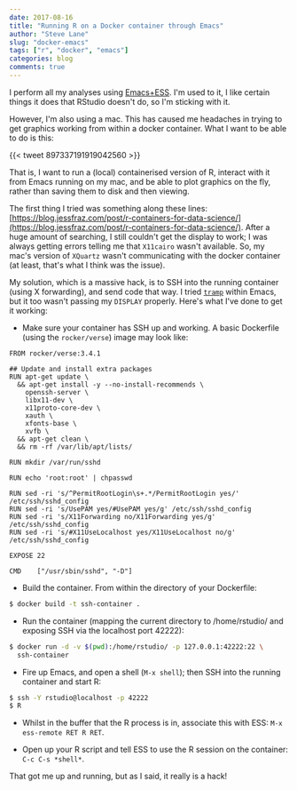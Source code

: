 ```yaml
---
date: 2017-08-16
title: "Running R on a Docker container through Emacs"
author: "Steve Lane"
slug: "docker-emacs"
tags: ["r", "docker", "emacs"]
categories: blog
comments: true
---
```


I perform all my analyses using [Emacs+ESS](http://ess.r-project.org/Manual/ess.html). I'm used to it, I like certain things it does that RStudio doesn't do, so I'm sticking with it.

However, I'm also using a mac. This has caused me headaches in trying to get graphics working from within a docker container. What I want to be able to do is this:

{{< tweet 897337191919042560 >}}

That is, I want to run a (local) containerised version of R, interact with it from Emacs running on my mac, and be able to plot graphics on the fly, rather than saving them to disk and then viewing.

The first thing I tried was something along these lines: [https://blog.jessfraz.com/post/r-containers-for-data-science/](https://blog.jessfraz.com/post/r-containers-for-data-science/). After a huge amount of searching, I still couldn't get the display to work; I was always getting errors telling me that `X11cairo` wasn't available. So, my mac's version of `XQuartz` wasn't communicating with the docker container (at least, that's what I think was the issue).

My solution, which is a massive hack, is to SSH into the running container (using X forwarding), and send code that way. I tried [`tramp`](https://www.gnu.org/software/tramp/) within Emacs, but it too wasn't passing my `DISPLAY` properly. Here's what I've done to get it working:

- Make sure your container has SSH up and working. A basic Dockerfile (using the `rocker/verse`) image may look like:

```
FROM rocker/verse:3.4.1

## Update and install extra packages
RUN apt-get update \
  && apt-get install -y --no-install-recommends \
    openssh-server \
    libx11-dev \
    x11proto-core-dev \
    xauth \
    xfonts-base \
    xvfb \
  && apt-get clean \
  && rm -rf /var/lib/apt/lists/

RUN mkdir /var/run/sshd

RUN echo 'root:root' | chpasswd

RUN sed -ri 's/^PermitRootLogin\s+.*/PermitRootLogin yes/' /etc/ssh/sshd_config
RUN sed -ri 's/UsePAM yes/#UsePAM yes/g' /etc/ssh/sshd_config
RUN sed -ri 's/X11Forwarding no/X11Forwarding yes/g' /etc/ssh/sshd_config
RUN sed -ri 's/#X11UseLocalhost yes/X11UseLocalhost no/g' /etc/ssh/sshd_config

EXPOSE 22

CMD    ["/usr/sbin/sshd", "-D"]
```
	
- Build the container. From within the directory of your Dockerfile:

```bash
$ docker build -t ssh-container .
```

- Run the container (mapping the current directory to /home/rstudio/ and exposing SSH via the localhost port 42222):

```bash
$ docker run -d -v $(pwd):/home/rstudio/ -p 127.0.0.1:42222:22 \
  ssh-container
```

- Fire up Emacs, and open a shell (`M-x shell`); then SSH into the running container and start R:

```bash
$ ssh -Y rstudio@localhost -p 42222
$ R
```

- Whilst in the buffer that the R process is in, associate this with ESS: `M-x ess-remote RET R RET`.

- Open up your R script and tell ESS to use the R session on the container: `C-c C-s *shell*`.

That got me up and running, but as I said, it really is a hack!
